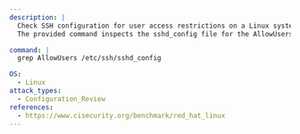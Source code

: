 ```yaml
---
description: |
  Check SSH configuration for user access restrictions on a Linux system.
  The provided command inspects the sshd_config file for the AllowUsers directive, which specifies which users are permitted to log in via SSH, aiding in configuration review and security assessment.

command: |
  grep AllowUsers /etc/ssh/sshd_config

OS:
  - Linux
attack_types:
  - Configuration_Review
references:
  - https://www.cisecurity.org/benchmark/red_hat_linux
---
```

